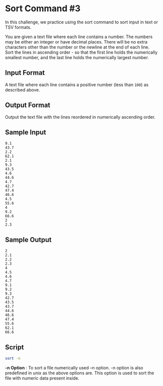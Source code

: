 # Sort Command #3

In this challenge, we practice using the sort command to sort input in text or TSV formats.

You are given a text file where each line contains a number. The numbers may be either an integer or have decimal places. There will be no extra characters other than the number or the newline at the end of each line. Sort the lines in ascending order - so that the first line holds the numerically smallest number, and the last line holds the numerically largest number.

## Input Format

A text file where each line contains a positive number (less than `100`) as described above.

## Output Format

Output the text file with the lines reordered in numerically ascending order.

## Sample Input

    9.1
    43.7
    2.2
    62.1
    2.1
    9.3
    43.5
    4.6
    44.6
    4.7
    42.7
    47.4
    46.6
    4.5
    55.6
    4
    9.2
    66.6
    2
    2.3
## Sample Output

    2
    2.1
    2.2
    2.3
    4
    4.5
    4.6
    4.7
    9.1
    9.2
    9.3
    42.7
    43.5
    43.7
    44.6
    46.6
    47.4
    55.6
    62.1
    66.6

## Script

```bash
sort -n
```

**-n Option** : To sort a file numerically used –n option. -n option is also predefined in unix as the above options are. This option is used to sort the file with numeric data present inside.